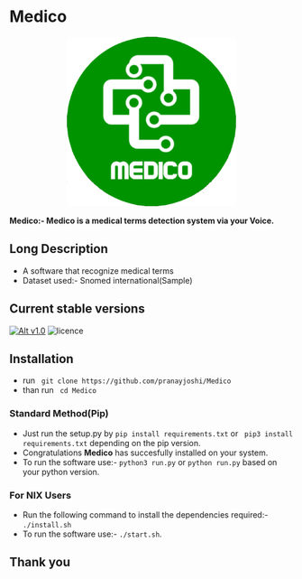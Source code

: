 # Medico
<p align="center">
  <img width="300" height="300" src="/img/medico_round.png">
</p>

**Medico:- Medico is a medical terms detection system via your Voice.**

## Long Description
* A software that recognize medical terms
* Dataset used:- Snomed international(Sample)

## Current stable versions
[![Alt v1.0](https://img.shields.io/badge/release--1.0-ok-green.svg)](https://github.com/pranayteaches/Speech_recognition/releases/tag/1.0)  ![licence](https://img.shields.io/github/license/mashape/apistatus.svg)

## Installation

* run ``` git clone https://github.com/pranayjoshi/Medico```
* than run ``` cd Medico```

### Standard Method(Pip)
* Just run the setup.py by ``` pip install requirements.txt ``` or ``` pip3 install requirements.txt``` depending on the pip version.
* Congratulations **Medico** has succesfully installed on your system.
* To run the software use:- ```python3 run.py``` or ```python run.py``` based on your python version.

### For NIX Users
* Run the following command to install the dependencies required:- ```./install.sh```
* To run the software use:- ```./start.sh```.
 
## Thank you

